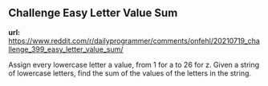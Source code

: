 <div id="top"></div>


## Challenge Easy Letter Value Sum

<b>url:</b> https://www.reddit.com/r/dailyprogrammer/comments/onfehl/20210719_challenge_399_easy_letter_value_sum/

Assign every lowercase letter a value, from 1 for a to 26 for z. Given a string of lowercase letters, find the sum of the values of the letters in the string.